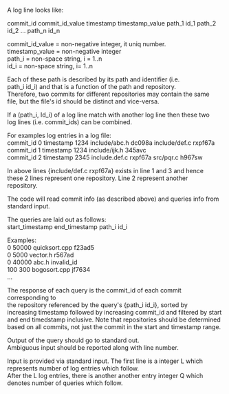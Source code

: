 A log line looks like:  

commit_id commit_id_value timestamp timestamp_value path_1 id_1 path_2 id_2 ... path_n id_n  

commit_id_value = non-negative integer, it uniq number.   
timestamp_value = non-negative integer  
path_i = non-space string, i = 1..n  
id_i = non-space string, i= 1..n  

Each of these path is described by its path and identifier (i.e.  
path_i id_i) and that is a function of the path and repository.  
Therefore, two commits for different repositories may contain the same  
file, but the file's id should be distinct and vice-versa.  

If a (path_i, Id_i) of a log line match with another log line then these two  
log lines (i.e. commit_ids) can be combined.  

For examples log entries in a log file:  
    commit_id 0 timestamp 1234 include/abc.h dc098a include/def.c rxpf67a  
    commit_id 1 timestamp 1234 include/ijk.h 345avc  
    commit_id 2 timestamp 2345 include.def.c rxpf67a src/pqr.c h967sw  

In above lines {include/def.c rxpf67a} exists in line 1 and 3 and hence  
these 2 lines represent one repository. Line 2 represent another  
repository.  

The code will read commit info (as described above) and queries info from  
standard input.  

The queries are laid out as follows:  
    start_timestamp end_timestamp path_i id_i  

Examples:  
    0 50000 quicksort.cpp f23ad5  
    0 5000 vector.h r567ad  
    0 40000 abc.h invalid_id  
    100 300 bogosort.cpp jf7634  
    ...  

The response of each query is the commit_id of each commit corresponding to  
the repository referenced by the query's {path_i id_i}, sorted by  
increasing timestamp followed by increasing commit_id and filtered by start  
and end timedstamp inclusive. Note that repositories should be determined  
based on all commits, not just the commit in the start and timestamp range.  

Output of the query should go to standard out.  
Ambiguous input should be reported along with line number.  

Input is provided via standard input. The first line is a integer L which  
represents number of log entries which follow.  
After the L log entries, there is another another entry integer Q which  
denotes number of queries which follow.  
